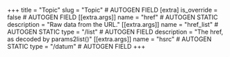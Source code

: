 +++
title = "Topic"
slug = "Topic" # AUTOGEN FIELD
[extra]
is_override = false # AUTOGEN FIELD
[[extra.args]]
name = "href" # AUTOGEN STATIC
description = "Raw data from the URL."
[[extra.args]]
name = "href_list" # AUTOGEN STATIC
type = "/list" # AUTOGEN FIELD
description = "The href, as decoded by params2list()"
[[extra.args]]
name = "hsrc" # AUTOGEN STATIC
type = "/datum" # AUTOGEN FIELD
+++